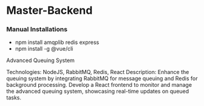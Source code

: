 # Master-Backend

### Manual Installations
* npm install amqplib redis express
* npm install -g @vue/cli


Advanced Queuing System

Technologies: NodeJS, RabbitMQ, Redis, React
Description: Enhance the queuing system by integrating RabbitMQ for message queuing and Redis for background processing. Develop a React frontend to monitor and manage the advanced queuing system, showcasing real-time updates on queued tasks.